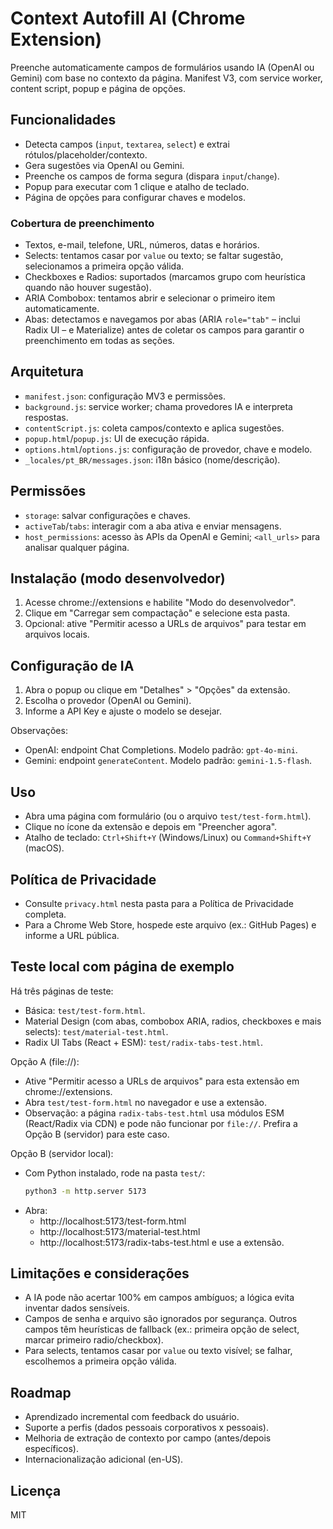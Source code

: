# Context Autofill AI (Chrome Extension)

Preenche automaticamente campos de formulários usando IA (OpenAI ou Gemini) com base no contexto da página. Manifest V3, com service worker, content script, popup e página de opções.

## Funcionalidades
- Detecta campos (`input`, `textarea`, `select`) e extrai rótulos/placeholder/contexto.
- Gera sugestões via OpenAI ou Gemini.
- Preenche os campos de forma segura (dispara `input`/`change`).
- Popup para executar com 1 clique e atalho de teclado.
- Página de opções para configurar chaves e modelos.

### Cobertura de preenchimento
- Textos, e-mail, telefone, URL, números, datas e horários.
- Selects: tentamos casar por `value` ou texto; se faltar sugestão, selecionamos a primeira opção válida.
- Checkboxes e Radios: suportados (marcamos grupo com heurística quando não houver sugestão).
- ARIA Combobox: tentamos abrir e selecionar o primeiro item automaticamente.
- Abas: detectamos e navegamos por abas (ARIA `role="tab"` – inclui Radix UI – e Materialize) antes de coletar os campos para garantir o preenchimento em todas as seções.

## Arquitetura
- `manifest.json`: configuração MV3 e permissões.
- `background.js`: service worker; chama provedores IA e interpreta respostas.
- `contentScript.js`: coleta campos/contexto e aplica sugestões.
- `popup.html`/`popup.js`: UI de execução rápida.
- `options.html`/`options.js`: configuração de provedor, chave e modelo.
- `_locales/pt_BR/messages.json`: i18n básico (nome/descrição).

## Permissões
- `storage`: salvar configurações e chaves.
- `activeTab`/`tabs`: interagir com a aba ativa e enviar mensagens.
- `host_permissions`: acesso às APIs da OpenAI e Gemini; `<all_urls>` para analisar qualquer página.

## Instalação (modo desenvolvedor)
1. Acesse chrome://extensions e habilite "Modo do desenvolvedor".
2. Clique em "Carregar sem compactação" e selecione esta pasta.
3. Opcional: ative "Permitir acesso a URLs de arquivos" para testar em arquivos locais.

## Configuração de IA
1. Abra o popup ou clique em "Detalhes" > "Opções" da extensão.
2. Escolha o provedor (OpenAI ou Gemini).
3. Informe a API Key e ajuste o modelo se desejar.

Observações:
- OpenAI: endpoint Chat Completions. Modelo padrão: `gpt-4o-mini`.
- Gemini: endpoint `generateContent`. Modelo padrão: `gemini-1.5-flash`.

## Uso
- Abra uma página com formulário (ou o arquivo `test/test-form.html`).
- Clique no ícone da extensão e depois em "Preencher agora".
- Atalho de teclado: `Ctrl+Shift+Y` (Windows/Linux) ou `Command+Shift+Y` (macOS).

## Política de Privacidade
- Consulte `privacy.html` nesta pasta para a Política de Privacidade completa.
- Para a Chrome Web Store, hospede este arquivo (ex.: GitHub Pages) e informe a URL pública.

## Teste local com página de exemplo
Há três páginas de teste:
- Básica: `test/test-form.html`.
- Material Design (com abas, combobox ARIA, radios, checkboxes e mais selects): `test/material-test.html`.
- Radix UI Tabs (React + ESM): `test/radix-tabs-test.html`.

Opção A (file://):
- Ative "Permitir acesso a URLs de arquivos" para esta extensão em chrome://extensions.
- Abra `test/test-form.html` no navegador e use a extensão.
- Observação: a página `radix-tabs-test.html` usa módulos ESM (React/Radix via CDN) e pode não funcionar por `file://`. Prefira a Opção B (servidor) para este caso.

Opção B (servidor local):
- Com Python instalado, rode na pasta `test/`:
  ```bash
  python3 -m http.server 5173
  ```
- Abra:
  - http://localhost:5173/test-form.html
  - http://localhost:5173/material-test.html
  - http://localhost:5173/radix-tabs-test.html
  e use a extensão.

## Limitações e considerações
- A IA pode não acertar 100% em campos ambíguos; a lógica evita inventar dados sensíveis.
- Campos de senha e arquivo são ignorados por segurança. Outros campos têm heurísticas de fallback (ex.: primeira opção de select, marcar primeiro radio/checkbox).
- Para selects, tentamos casar por `value` ou texto visível; se falhar, escolhemos a primeira opção válida.

## Roadmap
- Aprendizado incremental com feedback do usuário.
- Suporte a perfis (dados pessoais corporativos x pessoais).
- Melhoria de extração de contexto por campo (antes/depois específicos).
- Internacionalização adicional (en-US).

## Licença
MIT